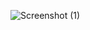 
![Screenshot (1)](https://github.com/user-attachments/assets/88704af6-ca74-4fa6-95c0-59702e353639)
